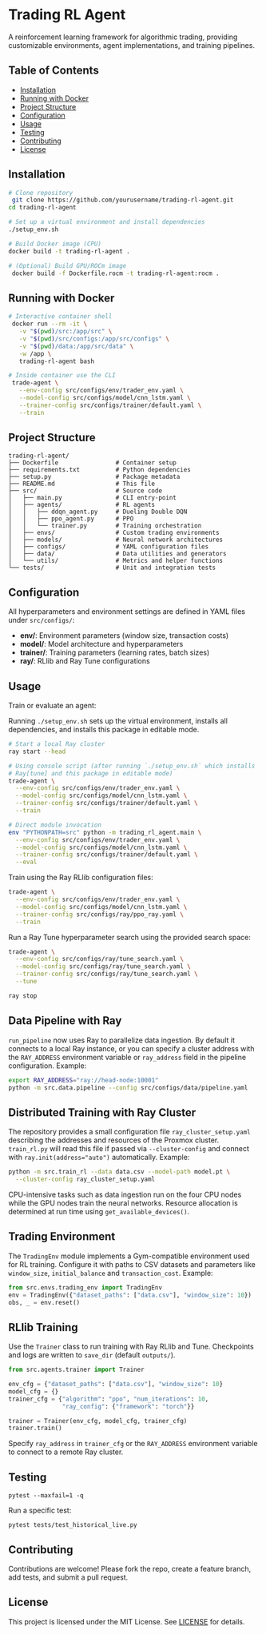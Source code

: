# Trading RL Agent

A reinforcement learning framework for algorithmic trading, providing customizable environments, agent implementations, and training pipelines.

## Table of Contents

- [Installation](#installation)
- [Running with Docker](#running-with-docker)
- [Project Structure](#project-structure)
- [Configuration](#configuration)
- [Usage](#usage)
- [Testing](#testing)
- [Contributing](#contributing)
- [License](#license)

## Installation

```bash
# Clone repository
 git clone https://github.com/yourusername/trading-rl-agent.git
cd trading-rl-agent

# Set up a virtual environment and install dependencies
./setup_env.sh

# Build Docker image (CPU)
docker build -t trading-rl-agent .

# (Optional) Build GPU/ROCm image
 docker build -f Dockerfile.rocm -t trading-rl-agent:rocm .
```

## Running with Docker

```bash
# Interactive container shell
 docker run --rm -it \
   -v "$(pwd)/src:/app/src" \
   -v "$(pwd)/src/configs:/app/src/configs" \
   -v "$(pwd)/data:/app/src/data" \
   -w /app \
   trading-rl-agent bash

# Inside container use the CLI
 trade-agent \
   --env-config src/configs/env/trader_env.yaml \
   --model-config src/configs/model/cnn_lstm.yaml \
   --trainer-config src/configs/trainer/default.yaml \
   --train
```

## Project Structure

```text
trading-rl-agent/
├── Dockerfile                # Container setup
├── requirements.txt          # Python dependencies
├── setup.py                  # Package metadata
├── README.md                 # This file
├── src/                      # Source code
│   ├── main.py               # CLI entry-point
│   ├── agents/               # RL agents
│   │   ├── ddqn_agent.py     # Dueling Double DQN
│   │   ├── ppo_agent.py      # PPO
│   │   └── trainer.py        # Training orchestration
│   ├── envs/                 # Custom trading environments
│   ├── models/               # Neural network architectures
│   ├── configs/              # YAML configuration files
│   ├── data/                 # Data utilities and generators
│   └── utils/                # Metrics and helper functions
└── tests/                    # Unit and integration tests
```

## Configuration

All hyperparameters and environment settings are defined in YAML files under `src/configs/`:

- **env/**: Environment parameters (window size, transaction costs)
- **model/**: Model architecture and hyperparameters
- **trainer/**: Training parameters (learning rates, batch sizes)
- **ray/**: RLlib and Ray Tune configurations

## Usage

Train or evaluate an agent:

Running `./setup_env.sh` sets up the virtual environment, installs all
dependencies, and installs this package in editable mode.

```bash
# Start a local Ray cluster
ray start --head

# Using console script (after running `./setup_env.sh` which installs
# Ray[tune] and this package in editable mode)
trade-agent \
  --env-config src/configs/env/trader_env.yaml \
  --model-config src/configs/model/cnn_lstm.yaml \
  --trainer-config src/configs/trainer/default.yaml \
  --train

# Direct module invocation
env "PYTHONPATH=src" python -m trading_rl_agent.main \
  --env-config src/configs/env/trader_env.yaml \
  --model-config src/configs/model/cnn_lstm.yaml \
  --trainer-config src/configs/trainer/default.yaml \
  --eval
```

Train using the Ray RLlib configuration files:

```bash
trade-agent \
  --env-config src/configs/env/trader_env.yaml \
  --model-config src/configs/model/cnn_lstm.yaml \
  --trainer-config src/configs/ray/ppo_ray.yaml \
  --train
```

Run a Ray Tune hyperparameter search using the provided search space:

```bash
trade-agent \
  --env-config src/configs/ray/tune_search.yaml \
  --model-config src/configs/ray/tune_search.yaml \
  --trainer-config src/configs/ray/tune_search.yaml \
  --tune
```

```bash
ray stop
```

## Data Pipeline with Ray

`run_pipeline` now uses Ray to parallelize data ingestion. By default it
connects to a local Ray instance, or you can specify a cluster address with the
`RAY_ADDRESS` environment variable or `ray_address` field in the pipeline
configuration. Example:

```bash
export RAY_ADDRESS="ray://head-node:10001"
python -m src.data.pipeline --config src/configs/data/pipeline.yaml
```

## Distributed Training with Ray Cluster

The repository provides a small configuration file `ray_cluster_setup.yaml`
describing the addresses and resources of the Proxmox cluster. `train_rl.py`
will read this file if passed via `--cluster-config` and connect with
`ray.init(address="auto")` automatically. Example:

```bash
python -m src.train_rl --data data.csv --model-path model.pt \
  --cluster-config ray_cluster_setup.yaml
```

CPU-intensive tasks such as data ingestion run on the four CPU nodes while the
GPU nodes train the neural networks. Resource allocation is determined at run
time using `get_available_devices()`.

## Trading Environment

The `TradingEnv` module implements a Gym-compatible environment used for RL
training. Configure it with paths to CSV datasets and parameters like
`window_size`, `initial_balance` and `transaction_cost`. Example:

```python
from src.envs.trading_env import TradingEnv
env = TradingEnv({"dataset_paths": ["data.csv"], "window_size": 10})
obs, _ = env.reset()
```

## RLlib Training

Use the `Trainer` class to run training with Ray RLlib and Tune. Checkpoints and
logs are written to `save_dir` (default `outputs/`).

```python
from src.agents.trainer import Trainer

env_cfg = {"dataset_paths": ["data.csv"], "window_size": 10}
model_cfg = {}
trainer_cfg = {"algorithm": "ppo", "num_iterations": 10,
               "ray_config": {"framework": "torch"}}

trainer = Trainer(env_cfg, model_cfg, trainer_cfg)
trainer.train()
```

Specify `ray_address` in `trainer_cfg` or the `RAY_ADDRESS` environment variable
to connect to a remote Ray cluster.

## Testing

```pwsh
pytest --maxfail=1 -q
```

Run a specific test:

```pwsh
pytest tests/test_historical_live.py
```

## Contributing

Contributions are welcome! Please fork the repo, create a feature branch, add tests, and submit a pull request.

## License

This project is licensed under the MIT License. See [LICENSE](LICENSE) for details.
